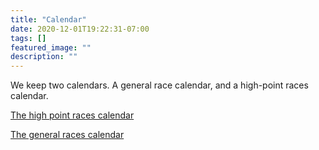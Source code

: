 ```yaml
---
title: "Calendar"
date: 2020-12-01T19:22:31-07:00
tags: []
featured_image: ""
description: ""
---
```


We keep two calendars.  A general race calendar, and a high-point races calendar.

[The high point races calendar](https://docs.google.com/spreadsheets/d/1qjMU2Y_WaVqX2CVrZafSN1CWIhESV_50s4qATAHt8Rs/edit?fbclid=IwAR3kTsPQgDMVcwZ_sYlsrsagYzvorNdfVap-WxDtnUaMABKK7FuDijwhYjs#gid=0)

[The general races calendar](https://docs.google.com/spreadsheets/d/1939aH0k59zgtZ3sMobKMsRMLCrdtF_UzYrdnzMcMSL4/edit#gid=1252698934)